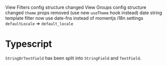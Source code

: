 View Filters config structure changed
View Groups config structure changed
`theme` props removed (use new `useTheme` hook instead)
date string template filter now use date-fns instead of momentjs
i18n settings `defaultLocale` => `default_locale`

# Typescript
`StringOrTextField` has been split into `StringField` and `TextField`.
